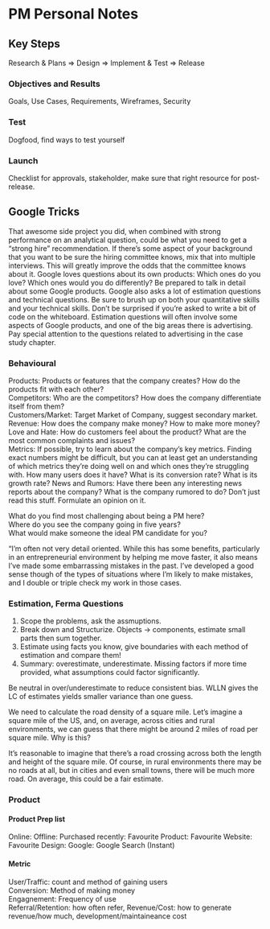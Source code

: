 # PM Personal Notes

## Key Steps  
Research & Plans => Design => Implement & Test => Release  

### Objectives and Results  
Goals, Use Cases, Requirements, Wireframes, Security

### Test
Dogfood, find ways to test yourself  

### Launch
Checklist for approvals, stakeholder, make sure that right resource for post-release.

## Google Tricks
That awesome side project you did, when combined with 
strong performance on an analytical question, could be what you need to get a “strong hire”
recommendation. If there’s some aspect of your
background that you want to be sure the hiring committee knows, mix that into multiple interviews.
This will greatly improve the odds that the committee knows about it.
Google loves questions about its own products: Which ones do you love? Which ones would you do
differently? Be prepared to talk in detail about some Google products.
Google also asks a lot of estimation questions and technical questions. Be sure to brush up on both
your quantitative skills and your technical skills. Don’t be surprised if you’re asked to write a bit of
code on the whiteboard.
Estimation questions will often involve some aspects of Google products, and one of the big areas
there is advertising. Pay special attention to the questions related to advertising in the case study
chapter.

### Behavioural
Products: Products or features that the company creates? How do the
products fit with each other?  
Competitors: Who are the competitors? How does the company differentiate itself from them?  
Customers/Market: Target Market of Company, suggest secondary market.  
Revenue: How does the company make money? How to make more money?  
Love and Hate: How do customers feel about the product? What are the most common complaints and issues?  
Metrics: If possible, try to learn about the company’s key metrics. Finding exact numbers might
be difficult, but you can at least get an understanding of which metrics they’re doing well on and
which ones they’re struggling with. How many users does it have? What is its conversion rate?
What is its growth rate?
News and Rumors: Have there been any interesting news reports about the company? What is
the company rumored to do? Don’t just read this stuff. Formulate an opinion on it.

What do you find most challenging about being a PM here?  
Where do you see the company going in five years?  
What would make someone the ideal PM candidate for you?  

“I’m often not very detail oriented. While this has some benefits, particularly in an
entrepreneurial environment by helping me move faster, it also means I’ve made some
embarrassing mistakes in the past. I’ve developed a good sense though of the types of situations
where I’m likely to make mistakes, and I double or triple check my work in those cases.  

### Estimation, Ferma Questions
1. Scope the problems, ask the assmuptions.
2. Break down and Structurize. Objects -> components, estimate small parts then sum together.
3. Estimate using facts you know, give boundaries with each method of estimation and compare them!
4. Summary: overestimate, underestimate. Missing factors if more time provided, what assumptions could factor significantly.

Be neutral in over/underestimate to reduce consistent bias. WLLN gives the LC of estimates yields smaller variance than one guess.

We need to calculate the road density of a square mile. Let’s imagine a square mile of the US, and, on average, across cities and rural environments, we can guess that there might be around 2 miles of road per square mile. Why is this?

It’s reasonable to imagine that there’s a road crossing across both the length and height of the square mile. Of course, in rural environments there may be no roads at all, but in cities and even small towns, there will be much more road. On average, this could be a fair estimate.


### Product
#### Product Prep list
Online:
Offline:
Purchased recently:
Favourite Product:
Favourite Website:
Favourite Design: 
Google: Google Search (Instant)

#### Metric
User/Traffic: count and method of gaining users  
Conversion: Method of making money  
Engagnement: Frequency of use  
Referral/Retention: how often refer, 
Revenue/Cost: how to generate revenue/how much, development/maintaineance cost
